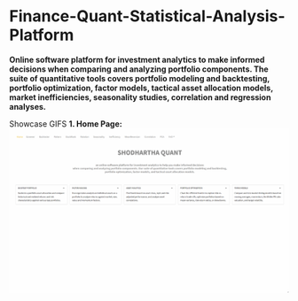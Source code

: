 # Finance-Quant-Statistical-Analysis-Platform </br>
<b>Online software platform for investment analytics to make informed decisions  when comparing and analyzing portfolio components. The suite of quantitative tools covers portfolio modeling and backtesting, portfolio optimization, factor models, tactical asset allocation models, market inefficiencies, seasonality studies, correlation and regression analyses. </b> </br>

Showcase GIFS
<b>1. Home Page:</b>
![Home Page](DEMOS/home_page.gif) </br>
